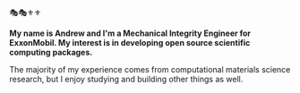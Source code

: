 🎭🎭⚜️⚜️

**My name is Andrew and I'm a Mechanical Integrity Engineer for ExxonMobil. My interest is in developing open source scientific computing packages.**
  
The majority of my experience comes from computational materials science research, but I enjoy studying and building other things as well.
  
  
